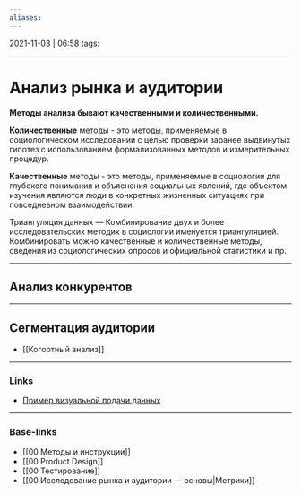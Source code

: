 ```yaml
---
aliases:
---
```

2021-11-03 | 06:58
tags: 
___

# Анализ рынка и аудитории

**Методы анализа бывают качественными и количественными.**

**Количественные** методы - это методы, применяемые в социологическом исследовании с целью проверки заранее выдвинутых гипотез с использованием формализованных методов и измерительных процедур. 

**Качественные** методы - это методы, применяемые в социологии для глубокого понимания и объяснения социальных явлений, где объектом изучения являются люди в конкретных жизненных ситуациях при повседневном взаимодействии.

Триангуляция данных — Комбинирование двух и более исследовательских методик в социологии именуется триангуляцией. Комбинировать можно качественные и количественные методы, сведения из социологических опросов и официальной статистики и пр.

---

## Анализ конкурентов

---

## Сегментация аудитории
- [[Когортный анализ]]

___
### Links
- [Пример визуальной подачи данных](https://ourworldindata.org/carbon-opportunity-costs-food)

___
### Base-links
- [[00 Методы и инструкции]]
- [[00 Product Design]]
- [[00 Тестирование]]
- [[00 Исследование рынка и аудитории — основы|Метрики]]


